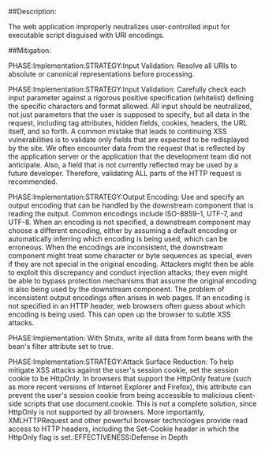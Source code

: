 ##Description:

The web application improperly neutralizes user-controlled input for executable script disguised with URI encodings.



##Mitigation:


PHASE:Implementation:STRATEGY:Input Validation:
Resolve all URIs to absolute or canonical representations before processing.

PHASE:Implementation:STRATEGY:Input Validation:
Carefully check each input parameter against a rigorous positive specification (whitelist) defining the specific characters and format allowed. All input should be neutralized, not just parameters that the user is supposed to specify, but all data in the request, including tag attributes, hidden fields, cookies, headers, the URL itself, and so forth. A common mistake that leads to continuing XSS vulnerabilities is to validate only fields that are expected to be redisplayed by the site. We often encounter data from the request that is reflected by the application server or the application that the development team did not anticipate. Also, a field that is not currently reflected may be used by a future developer. Therefore, validating ALL parts of the HTTP request is recommended.

PHASE:Implementation:STRATEGY:Output Encoding:
Use and specify an output encoding that can be handled by the downstream component that is reading the output. Common encodings include ISO-8859-1, UTF-7, and UTF-8. When an encoding is not specified, a downstream component may choose a different encoding, either by assuming a default encoding or automatically inferring which encoding is being used, which can be erroneous. When the encodings are inconsistent, the downstream component might treat some character or byte sequences as special, even if they are not special in the original encoding. Attackers might then be able to exploit this discrepancy and conduct injection attacks; they even might be able to bypass protection mechanisms that assume the original encoding is also being used by the downstream component. The problem of inconsistent output encodings often arises in web pages. If an encoding is not specified in an HTTP header, web browsers often guess about which encoding is being used. This can open up the browser to subtle XSS attacks.

PHASE:Implementation:
With Struts, write all data from form beans with the bean's filter attribute set to true.

PHASE:Implementation:STRATEGY:Attack Surface Reduction:
To help mitigate XSS attacks against the user's session cookie, set the session cookie to be HttpOnly. In browsers that support the HttpOnly feature (such as more recent versions of Internet Explorer and Firefox), this attribute can prevent the user's session cookie from being accessible to malicious client-side scripts that use document.cookie. This is not a complete solution, since HttpOnly is not supported by all browsers. More importantly, XMLHTTPRequest and other powerful browser technologies provide read access to HTTP headers, including the Set-Cookie header in which the HttpOnly flag is set.:EFFECTIVENESS:Defense in Depth

